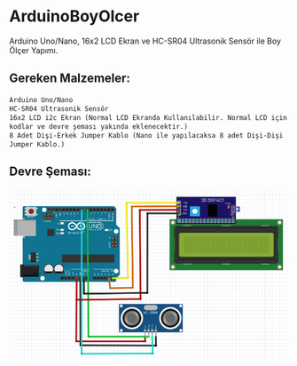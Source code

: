 # ArduinoBoyOlcer
Arduino Uno/Nano, 16x2 LCD Ekran ve HC-SR04 Ultrasonik Sensör ile Boy Ölçer Yapımı.

Gereken Malzemeler:
---
```
Arduino Uno/Nano
HC-SR04 Ultrasonik Sensör
16x2 LCD i2c Ekran (Normal LCD Ekranda Kullanılabilir. Normal LCD için kodlar ve devre şeması yakında eklenecektir.)
8 Adet Dişi-Erkek Jumper Kablo (Nano ile yapılacaksa 8 adet Dişi-Dişi Jumper Kablo.)
```
Devre Şeması:
---
<img src="https://github.com/efezsh/ArduinoBoyOlcer/blob/main/BoyOlcer-DevreSemasi.png?raw=true">
